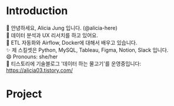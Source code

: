 # Introduction
👋 안녕하세요, Alicia Jung 입니다. (@alicia-here)                       
👀 데이터 분석과 UX 리서치를 하고 있어요.                      
🌱 ETL 자동화와 Airflow, Docker에 대해서 배우고 있습니다.                         
✨ 제 스킬셋은 Python, MySQL, Tableau, Figma, Notion, Slack 입니다.                           
😄 Pronouns: she/her                        
🔗 티스토리에 기술블로그 '데이터 하는 물고기'를 운영중입니다: https://alicia03.tistory.com/

# Project

<!---
alicia-here/alicia-here is a ✨ special ✨ repository because its `README.md` (this file) appears on your GitHub profile.
You can click the Preview link to take a look at your changes.
--->

